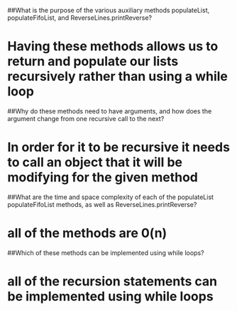 ##What is the purpose of the various auxiliary methods populateList, populateFifoList, and ReverseLines.printReverse?

# Having these methods allows us to return and populate our lists recursively rather than using a while loop


##Why do these methods need to have arguments, and how does the argument change from one recursive call to the next?

# In order for it to be recursive it needs to call an object that it will be modifying for the given method


##What are the time and space complexity of each of the populateList populateFifoList methods, as well as ReverseLines.printReverse?

# all of the methods are 0(n)


##Which of these methods can be implemented using while loops?

# all of the recursion statements can be implemented using while loops